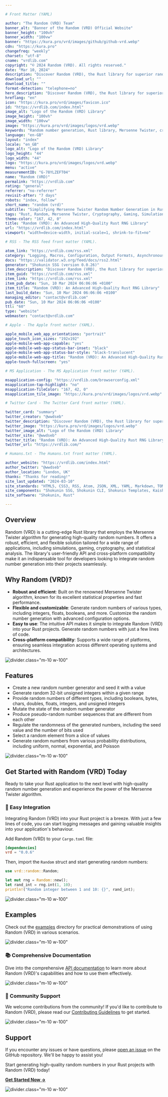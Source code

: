 ```yaml
---

# Front Matter (YAML)

author: "The Random (VRD) Team"
banner_alt: "Banner of the Random (VRD) Official Website"
banner_height: "100vh"
banner_width: "100vw"
banner: "https://kura.pro/vrd/images/github/github-vrd.webp"
cdn: "https://kura.pro"
changefreq: "weekly"
charset: "utf-8"
cname: "vrdlib.com"
copyright: "© 2024 Random (VRD). All rights reserved."
date: "Mar 10, 2024"
description: "Discover Random (VRD), the Rust library for superior random number generation using the Mersenne Twister algorithm. Perfect for simulations and more."
download_url: ""
download_title: ""
format-detection: "telephone=no"
hero_description: "Discover Random (VRD), the Rust library for superior random number generation using the Mersenne Twister algorithm. Perfect for simulations and more."
hreflang: "en"
icon: "https://kura.pro/vrd/images/favicon.ico"
id: "https://vrdlib.com/index.html"
image_alt: "Logo of the Random (VRD) Library"
image_height: "100vh"
image_width: "100vw"
image: "https://kura.pro/vrd/images/logos/vrd.webp"
keywords: "Random number generation, Rust library, Mersenne Twister, cryptography, gaming simulations, statistical analysis, cross-platform, Rust projects, flexible API, efficient random numbers"
language: "en-GB"
layout: "index"
locale: "en_GB"
logo_alt: "Logo of the Random (VRD) Library"
logo_height: "44"
logo_width: "44"
logo: "https://kura.pro/vrd/images/logos/vrd.webp"
menu: "active"
measurementID: "G-78YLZEFT04"
name: "Random (VRD)"
permalink: "https://vrdlib.com"
rating: "general"
referrer: "no-referrer"
revisit-after: "7 days"
robots: "index, follow"
short_name: "random (vrd)"
subtitle: "Simplifying Mersenne Twister Random Number Generation in Rust"
tags: "Rust, Random, Mersenne Twister, Cryptography, Gaming, Simulation, Statistical Analysis, Cross-Platform, API, Efficiency"
theme-color: "167, 42, 0"
title: "Random (VRD): An Advanced High-Quality Rust RNG Library"
url: "https://vrdlib.com/index.html"
viewport: "width=device-width, initial-scale=1, shrink-to-fit=no"

# RSS - The RSS feed front matter (YAML).

atom_link: "https://vrdlib.com/rss.xml"
category: "Logging, Macros, Configuration, Output Formats, Asynchronous, Performance, Error Handling, Filtering, Customization, Integration"
docs: "https://validator.w3.org/feed/docs/rss2.html"
generator: "Shokunin SSG (version 0.0.26)"
item_description: "Discover Random (VRD), the Rust library for superior random number generation using the Mersenne Twister algorithm. Perfect for simulations and more."
item_guid: "https://vrdlib.com/rss.xml"
item_link: "https://vrdlib.com/rss.xml"
item_pub_date: "Sun, 10 Mar 2024 06:06:06 +0100"
item_title: "Random (VRD): An Advanced High-Quality Rust RNG Library"
last_build_date: "Sun, 10 Mar 2024 06:06:06 +0100"
managing_editor: "contact@vrdlib.com"
pub_date: "Sun, 10 Mar 2024 06:06:06 +0100"
ttl: "60"
type: "website"
webmaster: "contact@vrdlib.com"

# Apple - The Apple front matter (YAML).

apple_mobile_web_app_orientations: "portrait"
apple_touch_icon_sizes: "192x192"
apple-mobile-web-app-capable: "yes"
apple-mobile-web-app-status-bar-inset: "black"
apple-mobile-web-app-status-bar-style: "black-translucent"
apple-mobile-web-app-title: "Random (VRD): An Advanced High-Quality Rust RNG Library"
apple-touch-fullscreen: "yes"

# MS Application - The MS Application front matter (YAML).

msapplication-config: "https://vrdlib.com/browserconfig.xml"
msapplication-tap-highlight: "no"
msapplication-TileColor: "167, 42, 0"
msapplication_tile_image: "https://kura.pro/vrd/images/logos/vrd.webp"

# Twitter Card - The Twitter Card front matter (YAML).

twitter_card: "summary"
twitter_creator: "@wwdseb"
twitter_description: "Discover Random (VRD), the Rust library for superior random number generation using the Mersenne Twister algorithm. Perfect for simulations and more."
twitter_image: "https://kura.pro/vrd/images/logos/vrd.webp"
twitter_image_alt: "Logo of the Random (VRD) Library"
twitter_site: "@wwdseb"
twitter_title: "Random (VRD): An Advanced High-Quality Rust RNG Library"
twitter_url: "https://vrdlib.com/"

# Humans.txt - The Humans.txt front matter (YAML).

author_website: "https://vrdlib.com/index.html"
author_twitter: "@wwdseb"
author_location: "London, UK"
thanks: "Thanks for reading!"
site_last_updated: "2024-03-10"
site_standards: "HTML5, CSS3, RSS, Atom, JSON, XML, YAML, Markdown, TOML"
site_components: "Shokunin SSG, Shokunin CLI, Shokunin Templates, Kaishi Templates, Kaishi Themes"
site_software: "Shokunin, Rust"

---
```


## Overview

Random (VRD) is a cutting-edge Rust library that employs the Mersenne Twister algorithm for generating high-quality random numbers. It offers a robust, efficient, and flexible solution tailored for a wide range of applications, including simulations, gaming, cryptography, and statistical analysis. The library's user-friendly API and cross-platform compatibility make it an indispensable tool for developers looking to integrate random number generation into their projects seamlessly.

## Why Random (VRD)?

- **Robust and efficient**: Built on the renowned Mersenne Twister algorithm, known for its excellent statistical properties and fast performance.
- **Flexible and customizable**: Generate random numbers of various types, including integers, floats, booleans, and more. Customize the random number generation with advanced configuration options.
- **Easy to use**: The intuitive API makes it simple to integrate Random (VRD) into your Rust projects. Generate random numbers with just a few lines of code.
- **Cross-platform compatibility**: Supports a wide range of platforms, ensuring seamless integration across different operating systems and architectures.

![divider][divider].class=\"m-10 w-100\"

## Features

- Create a new random number generator and seed it with a value
- Generate random 32-bit unsigned integers within a given range
- Provide random numbers of different types, including booleans, bytes, chars, doubles, floats, integers, and unsigned integers
- Mutate the state of the random number generator
- Produce pseudo-random number sequences that are different from each other
- Regulate the randomness of the generated numbers, including the seed value and the number of bits used
- Select a random element from a slice of values
- Generate random numbers from various probability distributions, including uniform, normal, exponential, and Poisson

![divider][divider].class=\"m-10 w-100\"

## Get Started with Random (VRD) Today

Ready to take your Rust application to the next level with high-quality random number generation and experience the power of the Mersenne Twister algorithm.

### 🚀 Easy Integration

Integrating Random (VRD) into your Rust project is a breeze. With just a few lines of code, you can start logging messages and gaining valuable insights into your application's behaviour.

Add Random (VRD) to your `Cargo.toml` file:

```toml
[dependencies]
vrd = "0.0.6"
```

Then, import the `Random` struct and start generating random numbers:

```rust
use vrd::random::Random;

let mut rng = Random::new();
let rand_int = rng.int(1, 10);
println!("Random integer between 1 and 10: {}", rand_int);
```

![divider][divider].class=\"m-10 w-100\"

## Examples

Check out the [examples](https://github.com/sebastienrousseau/vrd/tree/main/examples) directory for practical demonstrations of using Random (VRD) in various scenarios.

![divider][divider].class=\"m-10 w-100\"

### 📚 Comprehensive Documentation

Dive into the comprehensive [API documentation](https://docs.rs/vrd) to learn more about Random (VRD)'s capabilities and how to use them effectively.

![divider][divider].class=\"m-10 w-100\"

### 💬 Community Support

We welcome contributions from the community! If you'd like to contribute to Random (VRD), please read our [Contributing Guidelines](https://github.com/sebastienrousseau/vrd/blob/main/CONTRIBUTING.md) to get started.

![divider][divider].class=\"m-10 w-100\"

## Support

If you encounter any issues or have questions, please [open an issue](https://github.com/sebastienrousseau/vrd/issues) on the GitHub repository. We'll be happy to assist you!

Start generating high-quality random numbers in your Rust projects with Random (VRD) today!

[**Get Started Now →**](/getting-started/index.html)

![divider][divider].class=\"m-10 w-100\"

[divider]: https://kura.pro/common/images/elements/divider.svg "Divider"
